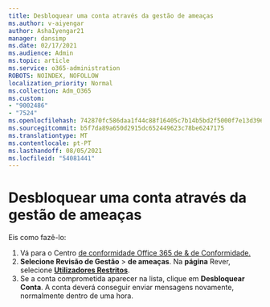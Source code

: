 ```yaml
---
title: Desbloquear uma conta através da gestão de ameaças
ms.author: v-aiyengar
author: AshaIyengar21
manager: dansimp
ms.date: 02/17/2021
ms.audience: Admin
ms.topic: article
ms.service: o365-administration
ROBOTS: NOINDEX, NOFOLLOW
localization_priority: Normal
ms.collection: Adm_O365
ms.custom:
- "9002486"
- "7524"
ms.openlocfilehash: 742870fc586daa1f44c88f16405c7b14b5bd2f5000f7e13d396ad6d43829acbd
ms.sourcegitcommit: b5f7da89a650d2915dc652449623c78be6247175
ms.translationtype: MT
ms.contentlocale: pt-PT
ms.lasthandoff: 08/05/2021
ms.locfileid: "54081441"
---
```

# <a name="unblock-an-account-by-using-threat-management"></a>Desbloquear uma conta através da gestão de ameaças

Eis como fazê-lo: 

1. Vá para o Centro [de conformidade Office 365 de & de Conformidade.](https://go.microsoft.com/fwlink/p/?linkid=2077143)
1. **Selecione Revisão de Gestão**  >  **de ameaças**. Na **página** Rever, selecione **[Utilizadores Restritos](https://go.microsoft.com/fwlink/?linkid=2103514)**.
1. Se a conta comprometida aparecer na lista, clique em **Desbloquear Conta**. A conta deverá conseguir enviar mensagens novamente, normalmente dentro de uma hora.